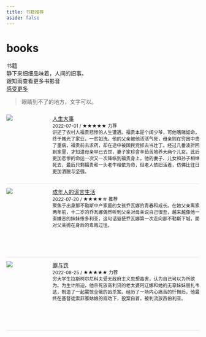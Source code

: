 ```yaml
---
title: 书籍推荐
aside: false
---
```

<div id="page"><h1 class="page-title">books</h1><div id="article-container"><div class="author-content-item like-book single share"><div class="card-content"><div class="author-content-item-tips">书籍</div><span class="author-content-item-title">静下来细细<span class="inline-word">品味着，</span></span><span class="author-content-item-title">人间的<span class="inline-word">旧事。</span></span><div class="content-bottom"><div class="tips">跟知雨查看更多书影音</div></div><div class="banner-button-group"><a class="banner-button" target="_blank" rel="noopener" href="https://www.douban.com/"><i class="fas fa-circle-chevron-right"></i><span class="banner-button-text">感受更多</span></a></div></div></div><blockquote><p>眼睛到不了的地方，文字可以。</p></blockquote><style>.hexo-douban-item{padding-bottom:10px;position:relative;clear:both;min-height:170px;padding:10px 0;border-bottom:1px #ddd solid}@media screen and (max-width:600px){.hexo-douban-item{width:100%}}.hexo-douban-picture{position:absolute;left:0;top:10px;width:100px}.hexo-douban-info{padding-left:120px}.hexo-douban-meta{font-size:12px;padding-right:10px}.hexo-douban-comments{font-size:12px}</style><div><div class="hexo-douban-show" id="hexo-douban-item3"><div class="hexo-douban-item"><div class="hexo-douban-picture" title="人生大事"><a target="_blank" href="https://read.douban.com/ebook/30541512/" rel="external nofollow"><img src="https://pic.arkread.com/cover/ebook/f/30541512.1653661839.jpg!cover_default.jpg" data-src="https://pic.arkread.com/cover/ebook/f/30541512.1653661839.jpg!cover_default.jpg" referrerpolicy="no-referrer"></a></div><div class="hexo-douban-info"><div class="hexo-douban-title" title="人生大事"><a target="_blank" href="https://read.douban.com/ebook/30541512/" rel="external nofollow">人生大事</a></div><div class="hexo-douban-meta">2022-07-01 / ★★★★★ 力荐</div><div class="hexo-douban-comments">讲述了农村人福贵悲惨的人生遭遇。福贵本是个阔少爷，可他嗜赌如命，终于赌光了家业，一贫如洗。他的父亲被他活活气死，母亲则在穷困中患了重病，福贵前去求药，却在途中被国民党抓去当壮丁。经过几番波折回到家里，才知道母亲早已去世，妻子家珍含辛茹苦地养大两个儿女。此后更加悲惨的命运一次又一次降临到福贵身上，他的妻子、儿女和孙子相继死去，最后只剩福贵和一头老牛相依为命，但老人依旧活着，仿佛比往日更加洒脱与坚强。</div></div></div><div class="hexo-douban-item"><div class="hexo-douban-picture" title="成年人的谎言生活"><a target="_blank" href="https://book.douban.com/subject/35467795/" rel="external nofollow"><img src="https://img9.doubanio.com/view/subject/s/public/s33941954.jpg" data-src="https://img9.doubanio.com/view/subject/s/public/s33941954.jpg" referrerpolicy="no-referrer"></a></div><div class="hexo-douban-info"><div class="hexo-douban-title" title="成年人的谎言生活"><a target="_blank" href="https://book.douban.com/subject/35467795/" rel="external nofollow">成年人的谎言生活</a></div><div class="hexo-douban-meta">2022-07-20 / ★★★★☆ 推荐</div><div class="hexo-douban-comments">聚焦于出身那不勒斯中产家庭的女孩乔瓦娜的青春和成长。在她父亲离家两年前，十二岁的乔瓦娜偶然听到父亲对母亲说自己很丑，越来越像他一直嫌恶的妹妹维多利亚，这句话驱使乔瓦娜第一次走向那不勒斯下城，面对父亲抛在身后的卑贱过往。</div></div></div><div class="hexo-douban-item"><div class="hexo-douban-picture" title="罪与罚"><a target="_blank" href="https://book.douban.com/subject/35406615/" rel="external nofollow"><img src="https://img1.doubanio.com/view/subject/s/public/s33863869.jpg" data-src="https://img1.doubanio.com/view/subject/s/public/s33863869.jpg" referrerpolicy="no-referrer"></a></div><div class="hexo-douban-info"><div class="hexo-douban-title" title="罪与罚"><a target="_blank" href="https://book.douban.com/subject/35406615/" rel="external nofollow">罪与罚</a></div><div class="hexo-douban-meta">2022-08-25 / ★★★★★ 力荐</div><div class="hexo-douban-comments">穷大学生拉斯柯尔尼科夫受无政府主义思想毒害，认为自己可以为所欲为。为生计所迫，他杀死放高利贷的老太婆阿辽娜和她的无辜妹妹丽扎韦达，制造了一起震惊全俄的凶杀案。经历了一场内心痛苦的忏悔后，他最终在基督徒索菲雅姑娘的规劝下，投案自首，被判流放西伯利亚。</div></div></div></div></div></div></div>